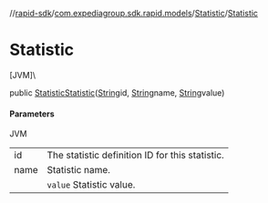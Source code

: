 //[rapid-sdk](../../../index.md)/[com.expediagroup.sdk.rapid.models](../index.md)/[Statistic](index.md)/[Statistic](-statistic.md)

# Statistic

[JVM]\

public [Statistic](index.md)[Statistic](-statistic.md)([String](https://docs.oracle.com/javase/8/docs/api/java/lang/String.html)id, [String](https://docs.oracle.com/javase/8/docs/api/java/lang/String.html)name, [String](https://docs.oracle.com/javase/8/docs/api/java/lang/String.html)value)

#### Parameters

JVM

| | |
|---|---|
| id | The statistic definition ID for this statistic. |
| name | Statistic name. |
|  | `value` Statistic value. |
